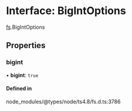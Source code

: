 # Interface: BigIntOptions

[fs](../modules/fs.md).BigIntOptions

## Properties

### bigint

• **bigint**: ``true``

#### Defined in

node_modules/@types/node/ts4.8/fs.d.ts:3786
